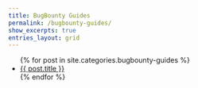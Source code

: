 ```yaml
---
title: BugBounty Guides
permalink: /bugbounty-guides/
show_excerpts: true
entries_layout: grid
---
```


<ul>
  {% for post in site.categories.bugbounty-guides %}
    <li>
      <a href="{{ post.url }}">{{ post.title }}</a>
    </li>
  {% endfor %}
</ul>